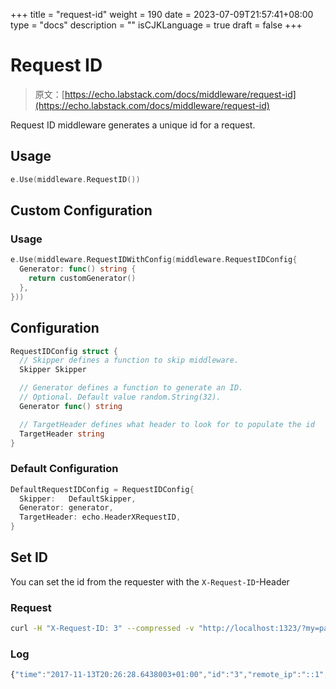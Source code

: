 +++
title = "request-id"
weight = 190
date = 2023-07-09T21:57:41+08:00
type = "docs"
description = ""
isCJKLanguage = true
draft = false
+++

# Request ID

> 原文：[https://echo.labstack.com/docs/middleware/request-id](https://echo.labstack.com/docs/middleware/request-id)

Request ID middleware generates a unique id for a request.

## Usage

```go
e.Use(middleware.RequestID())
```



## Custom Configuration

### Usage

```go
e.Use(middleware.RequestIDWithConfig(middleware.RequestIDConfig{
  Generator: func() string {
    return customGenerator()
  },
}))
```



## Configuration

```go
RequestIDConfig struct {
  // Skipper defines a function to skip middleware.
  Skipper Skipper

  // Generator defines a function to generate an ID.
  // Optional. Default value random.String(32).
  Generator func() string

  // TargetHeader defines what header to look for to populate the id
  TargetHeader string
}
```



### Default Configuration

```go
DefaultRequestIDConfig = RequestIDConfig{
  Skipper:   DefaultSkipper,
  Generator: generator,
  TargetHeader: echo.HeaderXRequestID,
}
```



## Set ID

You can set the id from the requester with the `X-Request-ID`-Header

### Request

```sh
curl -H "X-Request-ID: 3" --compressed -v "http://localhost:1323/?my=param"
```



### Log

```js
{"time":"2017-11-13T20:26:28.6438003+01:00","id":"3","remote_ip":"::1","host":"localhost:1323","method":"GET","uri":"/?my=param","my":"param","status":200, "latency":0,"latency_human":"0s","bytes_in":0,"bytes_out":13}
```
